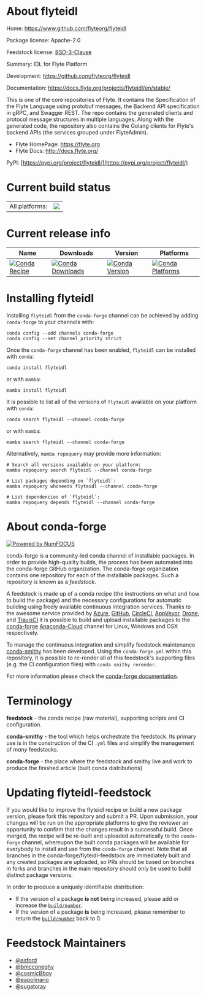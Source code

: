 About flyteidl
==============

Home: https://www.github.com/flyteorg/flyteidl

Package license: Apache-2.0

Feedstock license: [BSD-3-Clause](https://github.com/conda-forge/flyteidl-feedstock/blob/main/LICENSE.txt)

Summary: IDL for Flyte Platform

Development: https://github.com/flyteorg/flyteidl

Documentation: https://docs.flyte.org/projects/flyteidl/en/stable/

This is one of the core repositories of Flyte. It contains the Specification
of the Flyte Language using protobuf messages, the Backend API specification
in gRPC, and Swagger REST. The repo contains the generated clients and protocol
message structures in multiple languages. Along with the generated code, the
repository also contains the Golang clients for Flyte's backend APIs (the
services grouped under FlyteAdmin).

- Flyte HomePage: https://flyte.org
- Flyte Docs: http://docs.flyte.org/

PyPI: [https://pypi.org/project/flyteidl/](https://pypi.org/project/flyteidl/)


Current build status
====================


<table><tr><td>All platforms:</td>
    <td>
      <a href="https://dev.azure.com/conda-forge/feedstock-builds/_build/latest?definitionId=15280&branchName=main">
        <img src="https://dev.azure.com/conda-forge/feedstock-builds/_apis/build/status/flyteidl-feedstock?branchName=main">
      </a>
    </td>
  </tr>
</table>

Current release info
====================

| Name | Downloads | Version | Platforms |
| --- | --- | --- | --- |
| [![Conda Recipe](https://img.shields.io/badge/recipe-flyteidl-green.svg)](https://anaconda.org/conda-forge/flyteidl) | [![Conda Downloads](https://img.shields.io/conda/dn/conda-forge/flyteidl.svg)](https://anaconda.org/conda-forge/flyteidl) | [![Conda Version](https://img.shields.io/conda/vn/conda-forge/flyteidl.svg)](https://anaconda.org/conda-forge/flyteidl) | [![Conda Platforms](https://img.shields.io/conda/pn/conda-forge/flyteidl.svg)](https://anaconda.org/conda-forge/flyteidl) |

Installing flyteidl
===================

Installing `flyteidl` from the `conda-forge` channel can be achieved by adding `conda-forge` to your channels with:

```
conda config --add channels conda-forge
conda config --set channel_priority strict
```

Once the `conda-forge` channel has been enabled, `flyteidl` can be installed with `conda`:

```
conda install flyteidl
```

or with `mamba`:

```
mamba install flyteidl
```

It is possible to list all of the versions of `flyteidl` available on your platform with `conda`:

```
conda search flyteidl --channel conda-forge
```

or with `mamba`:

```
mamba search flyteidl --channel conda-forge
```

Alternatively, `mamba repoquery` may provide more information:

```
# Search all versions available on your platform:
mamba repoquery search flyteidl --channel conda-forge

# List packages depending on `flyteidl`:
mamba repoquery whoneeds flyteidl --channel conda-forge

# List dependencies of `flyteidl`:
mamba repoquery depends flyteidl --channel conda-forge
```


About conda-forge
=================

[![Powered by
NumFOCUS](https://img.shields.io/badge/powered%20by-NumFOCUS-orange.svg?style=flat&colorA=E1523D&colorB=007D8A)](https://numfocus.org)

conda-forge is a community-led conda channel of installable packages.
In order to provide high-quality builds, the process has been automated into the
conda-forge GitHub organization. The conda-forge organization contains one repository
for each of the installable packages. Such a repository is known as a *feedstock*.

A feedstock is made up of a conda recipe (the instructions on what and how to build
the package) and the necessary configurations for automatic building using freely
available continuous integration services. Thanks to the awesome service provided by
[Azure](https://azure.microsoft.com/en-us/services/devops/), [GitHub](https://github.com/),
[CircleCI](https://circleci.com/), [AppVeyor](https://www.appveyor.com/),
[Drone](https://cloud.drone.io/welcome), and [TravisCI](https://travis-ci.com/)
it is possible to build and upload installable packages to the
[conda-forge](https://anaconda.org/conda-forge) [Anaconda-Cloud](https://anaconda.org/)
channel for Linux, Windows and OSX respectively.

To manage the continuous integration and simplify feedstock maintenance
[conda-smithy](https://github.com/conda-forge/conda-smithy) has been developed.
Using the ``conda-forge.yml`` within this repository, it is possible to re-render all of
this feedstock's supporting files (e.g. the CI configuration files) with ``conda smithy rerender``.

For more information please check the [conda-forge documentation](https://conda-forge.org/docs/).

Terminology
===========

**feedstock** - the conda recipe (raw material), supporting scripts and CI configuration.

**conda-smithy** - the tool which helps orchestrate the feedstock.
                   Its primary use is in the construction of the CI ``.yml`` files
                   and simplify the management of *many* feedstocks.

**conda-forge** - the place where the feedstock and smithy live and work to
                  produce the finished article (built conda distributions)


Updating flyteidl-feedstock
===========================

If you would like to improve the flyteidl recipe or build a new
package version, please fork this repository and submit a PR. Upon submission,
your changes will be run on the appropriate platforms to give the reviewer an
opportunity to confirm that the changes result in a successful build. Once
merged, the recipe will be re-built and uploaded automatically to the
`conda-forge` channel, whereupon the built conda packages will be available for
everybody to install and use from the `conda-forge` channel.
Note that all branches in the conda-forge/flyteidl-feedstock are
immediately built and any created packages are uploaded, so PRs should be based
on branches in forks and branches in the main repository should only be used to
build distinct package versions.

In order to produce a uniquely identifiable distribution:
 * If the version of a package **is not** being increased, please add or increase
   the [``build/number``](https://docs.conda.io/projects/conda-build/en/latest/resources/define-metadata.html#build-number-and-string).
 * If the version of a package **is** being increased, please remember to return
   the [``build/number``](https://docs.conda.io/projects/conda-build/en/latest/resources/define-metadata.html#build-number-and-string)
   back to 0.

Feedstock Maintainers
=====================

* [@asford](https://github.com/asford/)
* [@bmcconeghy](https://github.com/bmcconeghy/)
* [@cosmicBboy](https://github.com/cosmicBboy/)
* [@eapolinario](https://github.com/eapolinario/)
* [@sugatoray](https://github.com/sugatoray/)
